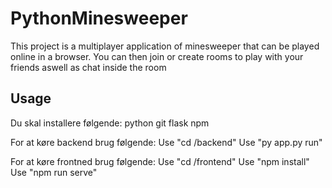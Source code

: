 # PythonMinesweeper

This project is a multiplayer application of minesweeper that can be played online in a browser. 
You can then join or create rooms to play with your friends aswell as chat inside the room

## Usage
Du skal installere følgende:
  python
  git
  flask
  npm

For at køre backend brug følgende:
Use "cd /backend"
Use "py app.py run"

For at køre frontned brug følgende:
Use "cd /frontend"
Use "npm install"
Use "npm run serve"
